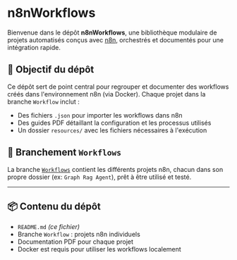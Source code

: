 # n8nWorkflows

Bienvenue dans le dépôt **n8nWorkflows**, une bibliothèque modulaire de projets automatisés conçus avec [n8n](https://n8n.io), orchestrés et documentés pour une intégration rapide.

## 🎯 Objectif du dépôt

Ce dépôt sert de point central pour regrouper et documenter des workflows créés dans l'environnement n8n (via Docker). Chaque projet dans la branche `Workflow` inclut :

- Des fichiers `.json` pour importer les workflows dans n8n
- Des guides PDF détaillant la configuration et les processus utilisés
- Un dossier `resources/` avec les fichiers nécessaires à l'exécution

## 🌿 Branchement `Workflows`

La branche [`Workflows`](https://github.com/ahmed200346/n8nWorkflows/tree/Workflows) contient les différents projets n8n, chacun dans son propre dossier (ex: `Graph Rag Agent`), prêt à être utilisé et testé.

---

## 📦 Contenu du dépôt

- `README.md` *(ce fichier)*  
- Branche `Workflow` : projets n8n individuels
- Documentation PDF pour chaque projet
- Docker est requis pour utiliser les workflows localement
